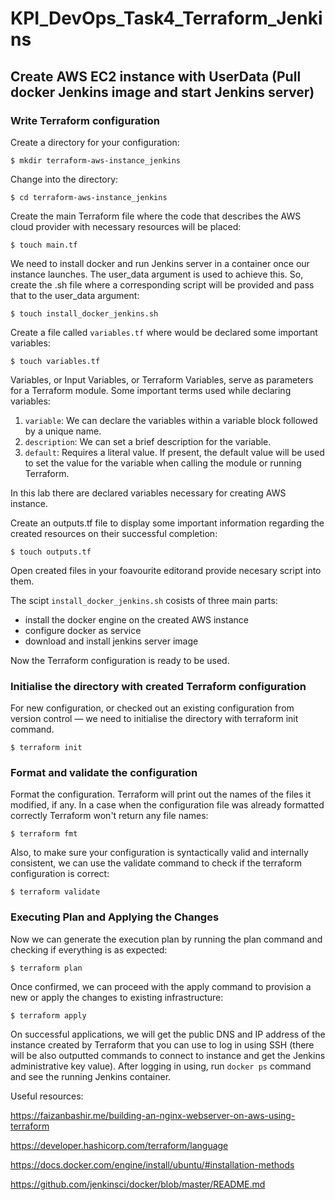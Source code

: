 # KPI_DevOps_Task4_Terraform_Jenkins

## Create AWS EC2 instance with UserData (Pull docker Jenkins image and start Jenkins server)

### Write Terraform configuration

Create a directory for your configuration:
```
$ mkdir terraform-aws-instance_jenkins
```

Change into the directory:
```
$ cd terraform-aws-instance_jenkins
```

Create the main Terraform file where the code that describes the AWS cloud provider with necessary resources will be placed:
```
$ touch main.tf
```

We need to install docker and run Jenkins server in a container once our instance launches. The user_data argument is used to achieve this. So, create the .sh file where a corresponding script will be provided and pass that to the user_data argument:
```
$ touch install_docker_jenkins.sh
```

Create a file called `variables.tf` where would be declared some important variables:
```
$ touch variables.tf
```

Variables, or Input Variables, or Terraform Variables, serve as parameters for a Terraform module. Some important terms used while declaring variables:
1. `variable`: We can declare the variables within a variable block followed by a unique name.
2. `description`: We can set a brief description for the variable.
3. `default`: Requires a literal value. If present, the default value will be used to set the value for the variable when calling the module or running Terraform.

In this lab there are declared variables necessary for creating AWS instance.

Create an outputs.tf file to display some important information regarding the created resources on their successful completion:
```
$ touch outputs.tf
```

Open  created files in your foavourite editorand provide necesary script into them.

The scipt `install_docker_jenkins.sh` cosists of three main parts:
- install the docker engine on the created AWS instance 
- configure docker as service
- download and install jenkins server image

Now the Terraform configuration is ready to be used.

### Initialise the directory with created Terraform configuration
For new configuration, or checked out an existing configuration from version control — we need to initialise the directory with terraform init command.
```
$ terraform init
```

###  Format and validate the  configuration
Format the configuration. Terraform will print out the names of the files it modified, if any. 
In a case when the configuration file was already formatted correctly Terraform won't return any file names:
```
$ terraform fmt
```

Also, to make sure your configuration is syntactically valid and internally consistent, we can use the validate command to check if the terraform configuration is correct:
```
$ terraform validate
```

### Executing Plan and Applying the Changes

Now we can generate the execution plan by running the plan command and checking if everything is as expected:
```
$ terraform plan
```

Once confirmed, we can proceed with the apply command to provision a new or apply the changes to existing infrastructure:
```
$ terraform apply
```

On successful applications, we will get the public DNS and IP address of the instance created by Terraform that you can use to log in using SSH (there will be also outputted commands to connect to instance and get the Jenkins administrative key value).
After logging in using,  run `docker ps` command and see the running Jenkins container.


Useful resources:

https://faizanbashir.me/building-an-nginx-webserver-on-aws-using-terraform

https://developer.hashicorp.com/terraform/language

https://docs.docker.com/engine/install/ubuntu/#installation-methods 

https://github.com/jenkinsci/docker/blob/master/README.md
